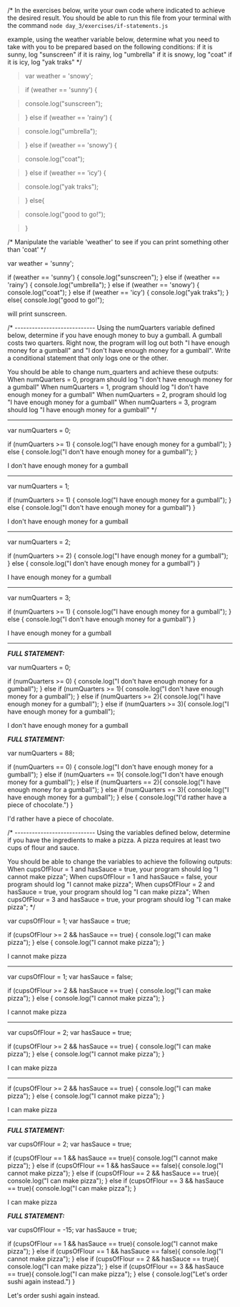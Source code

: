 /* In the exercises below, write your own code where indicated
to achieve the desired result. You should be able to run this
file from your terminal with the command `node day_3/exercises/if-statements.js`

example, using the weather variable below, determine what you need to take
with you to be prepared based on the following conditions:
  if it is sunny, log "sunscreen"
  if it is rainy, log "umbrella"
  if it is snowy, log "coat"
  if it is icy, log "yak traks" */

> var weather = 'snowy';


> if (weather == 'sunny') {
  
>  console.log("sunscreen");
  
> } else if (weather == 'rainy') {
  
>  console.log("umbrella");
  
> } else if (weather == 'snowy') {
  
>  console.log("coat");
  
> } else if (weather == 'icy') {
  
>  console.log("yak traks");
  
> } else{
  
> console.log("good to go!");
  
> }

/*
Manipulate the variable 'weather' to see if you can print something other
than 'coat'
*/

var weather = 'sunny';

if (weather == 'sunny') {
  console.log("sunscreen");
} else if (weather == 'rainy') {
  console.log("umbrella");
} else if (weather == 'snowy') {
  console.log("coat");
} else if (weather == 'icy') {
  console.log("yak traks");
} else{
  console.log("good to go!");

will print sunscreen.

/* ----------------------------
Using the numQuarters variable defined below, determine
if you have enough money to buy a gumball. A gumball costs
two quarters. Right now, the program will log
out both "I have enough money for a gumball" and
"I don't have enough money for a gumball". Write
a conditional statement that only logs one or the
other.

You should be able to change num_quarters and achieve these outputs:
When numQuarters = 0, program should log "I don't have enough money for a gumball"
When numQuarters = 1, program should log "I don't have enough money for a gumball"
When numQuarters = 2, program should log "I have enough money for a gumball"
When numQuarters = 3, program should log "I have enough money for a gumball"
*/
____

var numQuarters = 0;

if (numQuarters >= 1) {
  console.log("I have enough money for a gumball");
} else {
console.log("I don't have enough money for a gumball");
}

I don't have enough money for a gumball

____

var numQuarters = 1;

if (numQuarters >= 1) {
  console.log("I have enough money for a gumball");
} else {
console.log("I don't have enough money for a gumball")
}

I don't have enough money for a gumball

____

var numQuarters = 2;

if (numQuarters >= 2) {
  console.log("I have enough money for a gumball");
} else {
  console.log("I don't have enough money for a gumball")
}

I have enough money for a gumball

____

var numQuarters = 3;

if (numQuarters >= 1) {
  console.log("I have enough money for a gumball");
} else {
  console.log("I don't have enough money for a gumball")
}

I have enough money for a gumball

____

***FULL STATEMENT:***

var numQuarters = 0;

if (numQuarters >= 0) {
  console.log("I don't have enough money for a gumball");
} else if (numQuarters >= 1){
console.log("I don't have enough money for a gumball");
} else if (numQuarters >= 2){
console.log("I have enough money for a gumball");
} else if (numQuarters >= 3){
console.log("I have enough money for a gumball");

I don't have enough money for a gumball

***FULL STATEMENT:***

var numQuarters = 88;

if (numQuarters == 0) {
  console.log("I don't have enough money for a gumball");
} else if (numQuarters == 1){
console.log("I don't have enough money for a gumball");
} else if (numQuarters == 2){
console.log("I have enough money for a gumball");
} else if (numQuarters == 3){
console.log("I have enough money for a gumball");
} else {
  console.log("I'd rather have a piece of chocolate.")
}

I'd rather have a piece of chocolate.

/* ----------------------------
Using the variables defined below, determine if you have the
ingredients to make a pizza. A pizza requires at least two cups
of flour and sauce.

You should be able to change the variables to achieve the following outputs:
When cupsOfFlour = 1 and hasSauce = true, your program should log "I cannot make pizza";
When cupsOfFlour = 1 and hasSauce = false, your program should log "I cannot make pizza";
When cupsOfFlour = 2 and hasSauce = true, your program should log "I can make pizza";
When cupsOfFlour = 3 and hasSauce = true, your program should log "I can make pizza";
*/

var cupsOfFlour = 1;
var hasSauce = true;

if (cupsOfFlour >= 2 && hasSauce == true) {
  console.log("I can make pizza");
} else {
console.log("I cannot make pizza");
}

I cannot make pizza

____

var cupsOfFlour = 1;
var hasSauce = false;

if (cupsOfFlour >= 2 && hasSauce == true) {
  console.log("I can make pizza");
} else {
console.log("I cannot make pizza");
}

I cannot make pizza

____

var cupsOfFlour = 2;
var hasSauce = true;

if (cupsOfFlour >= 2 && hasSauce == true) {
  console.log("I can make pizza");
} else {
console.log("I cannot make pizza");
}

I can make pizza

____

if (cupsOfFlour >= 2 && hasSauce == true) {
  console.log("I can make pizza");
} else {
console.log("I cannot make pizza");
}

I can make pizza

____

***FULL STATEMENT:***

var cupsOfFlour = 2;
var hasSauce = true;

if (cupsOfFlour == 1 && hasSauce == true){
  console.log("I cannot make pizza");
} else if (cupsOfFlour == 1 && hasSauce == false){
  console.log("I cannot make pizza");
} else if (cupsOfFlour == 2 && hasSauce == true){
  console.log("I can make pizza");
} else if (cupsOfFlour == 3 && hasSauce == true){
  console.log("I can make pizza");
}

I can make pizza

***FULL STATEMENT:***

var cupsOfFlour = -15;
var hasSauce = true;

if (cupsOfFlour == 1 && hasSauce == true){
  console.log("I cannot make pizza");
} else if (cupsOfFlour == 1 && hasSauce == false){
  console.log("I cannot make pizza");
} else if (cupsOfFlour == 2 && hasSauce == true){
  console.log("I can make pizza");
} else if (cupsOfFlour == 3 && hasSauce == true){
  console.log("I can make pizza");
} else {
  console.log("Let's order sushi again instead.")
}

Let's order sushi again instead.
